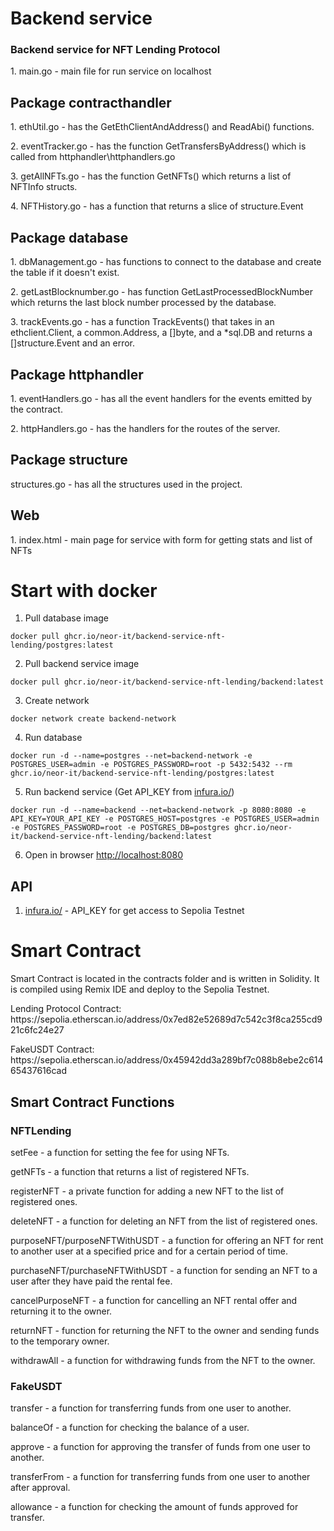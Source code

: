 # Backend service
### Backend service for NFT Lending Protocol
<p/> 1. main.go - main file for run service on localhost
<h2>Package contracthandler</h2>
<p/> 1. ethUtil.go -  has the GetEthClientAndAddress() and ReadAbi() functions.
<p/> 2. eventTracker.go - has the function GetTransfersByAddress() which is called from httphandler\httphandlers.go
<p/> 3. getAllNFTs.go - has the function GetNFTs() which returns a list of NFTInfo structs.
<p/> 4. NFTHistory.go - has a function that returns a slice of structure.Event
<h2>Package database</h2>
<p/> 1. dbManagement.go - has functions to connect to the database and create the table if it doesn't exist.
<p/> 2.  getLastBlocknumber.go - has function GetLastProcessedBlockNumber which returns the last block number processed by the database.
<p/> 3. trackEvents.go - has a function TrackEvents() that takes in an ethclient.Client, a common.Address, a []byte, and a *sql.DB and returns a []structure.Event and an error.
<h2>Package httphandler</h2>
<p/> 1. eventHandlers.go - has all the event handlers for the events emitted by the contract.
<p/> 2. httpHandlers.go - has the handlers for the routes of the server.
<h2>Package structure</h2>
<p/> structures.go - has all the structures used in the project.
<h2>Web</h2>
<p/> 1. index.html - main page for service with form for getting stats and list of NFTs

# Start with docker
1. Pull database image
```
docker pull ghcr.io/neor-it/backend-service-nft-lending/postgres:latest
```
2. Pull backend service image
```
docker pull ghcr.io/neor-it/backend-service-nft-lending/backend:latest
```
3. Create network
```
docker network create backend-network
```
4. Run database
```
docker run -d --name=postgres --net=backend-network -e POSTGRES_USER=admin -e POSTGRES_PASSWORD=root -p 5432:5432 --rm ghcr.io/neor-it/backend-service-nft-lending/postgres:latest
```
5. Run backend service (Get API_KEY from <a href="https://www.infura.io/">infura.io/</a>)
```
docker run -d --name=backend --net=backend-network -p 8080:8080 -e API_KEY=YOUR_API_KEY -e POSTGRES_HOST=postgres -e POSTGRES_USER=admin -e POSTGRES_PASSWORD=root -e POSTGRES_DB=postgres ghcr.io/neor-it/backend-service-nft-lending/backend:latest
```

6. Open in browser <a href="http://localhost:8080">http://localhost:8080</a>

## API
1. <a href="https://www.infura.io/">infura.io/</a> - API_KEY for get access to Sepolia Testnet

# Smart Contract
Smart Contract is located in the contracts folder and is written in Solidity. It is compiled using Remix IDE and deploy to the Sepolia Testnet.

<p/>Lending Protocol Contract: https://sepolia.etherscan.io/address/0x7ed82e52689d7c542c3f8ca255cd921c6fc24e27
<p/>FakeUSDT Contract: https://sepolia.etherscan.io/address/0x45942dd3a289bf7c088b8ebe2c61465437616cad

## Smart Contract Functions
### NFTLending
<p/> setFee - a function for setting the fee for using NFTs.
<p/> getNFTs - a function that returns a list of registered NFTs.
<p/> registerNFT - a private function for adding a new NFT to the list of registered ones.
<p/> deleteNFT - a function for deleting an NFT from the list of registered ones.
<p/> purposeNFT/purposeNFTWithUSDT - a function for offering an NFT for rent to another user at a specified price and for a certain period of time.
<p/> purchaseNFT/purchaseNFTWithUSDT - a function for sending an NFT to a user after they have paid the rental fee.
<p/> cancelPurposeNFT - a function for cancelling an NFT rental offer and returning it to the owner.
<p/> returnNFT - function for returning the NFT to the owner and sending funds to the temporary owner.
<p/> withdrawAll - a function for withdrawing funds from the NFT to the owner.

### FakeUSDT
<p/> transfer - a function for transferring funds from one user to another.
<p/> balanceOf - a function for checking the balance of a user.
<p/> approve - a function for approving the transfer of funds from one user to another.
<p/> transferFrom - a function for transferring funds from one user to another after approval.
<p/> allowance - a function for checking the amount of funds approved for transfer.